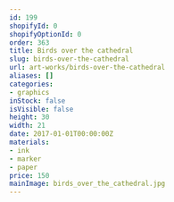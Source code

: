 ```yaml
---
id: 199
shopifyId: 0
shopifyOptionId: 0
order: 363
title: Birds over the cathedral
slug: birds-over-the-cathedral
url: art-works/birds-over-the-cathedral
aliases: []
categories:
- graphics
inStock: false
isVisible: false
height: 30
width: 21
date: 2017-01-01T00:00:00Z
materials:
- ink
- marker
- paper
price: 150
mainImage: birds_over_the_cathedral.jpg
---
```

